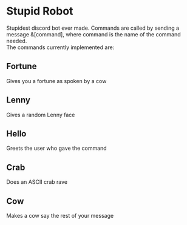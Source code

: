 # Stupid Robot
Stupidest discord bot ever made. Commands are called by sending a message &\[command], where command is the name of the command needed.  
The commands currently implemented are:

## Fortune
Gives you a fortune as spoken by a cow

## Lenny
Gives a random Lenny face

## Hello
Greets the user who gave the command

## Crab
Does an ASCII crab rave

## Cow
Makes a cow say the rest of your message
